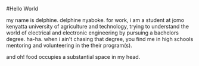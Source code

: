 #Hello World

my name is delphine. delphine nyaboke. for work, i am a student at jomo kenyatta university of agriculture and technology, trying to understand the world of electrical and electronic engineering by pursuing a bachelors degree. ha-ha. when i ain't chasing that degree, you find me in  high schools mentoring and volunteering in the their program(s).

and oh! food occupies a substantial space in my head.

